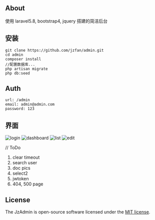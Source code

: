 ## About

使用 laravel5.8, bootstrap4, jquery 搭建的简洁后台

## 安装

```
git clone https://github.com/jzfan/admin.git
cd admin
composer install
//配置数据库...
php artisan migrate
php db:seed
```

## Auth

```
url: /admin
email: admin@admin.com
password: 123
```

## 界面

![login](http://un-sv.com/img/github/login.png)
![dashboard](http://un-sv.com/img/github/dashboard.png)
![list](http://un-sv.com/img/github/list.png)
![edit](http://un-sv.com/img/github/edit.png)


// ToDo
1. clear timeout
3. search user
8. doc pics
9. select2
10. jwtoken
11. 404, 500 page

## License

The JzAdmin is open-source software licensed under the [MIT license](https://opensource.org/licenses/MIT).
